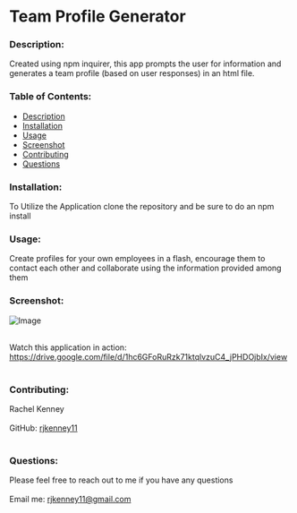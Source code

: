 # Team Profile Generator
  
### Description: 
Created using npm inquirer, this app prompts the user for information and generates a team profile (based on user responses) in an html file.

### Table of Contents:
  - [Description](#description)
  - [Installation](#installation)
  - [Usage](#usage)
  - [Screenshot](#screenshot)
  - [Contributing](#contributing)
  - [Questions](#questions)

### Installation:
To Utilize the Application clone the repository and be sure to do an npm install

### Usage:
Create profiles for your own employees in a flash, encourage them to contact each other and collaborate  using the information provided among them

### Screenshot:
![Image](https://user-images.githubusercontent.com/74163812/111855190-bd5aa280-88f9-11eb-91f0-c5771297f29c.png)
<br />
<br />

Watch this application in action: https://drive.google.com/file/d/1hc6GFoRuRzk71ktqlvzuC4_jPHDOjbIx/view
<br /><br />
### Contributing:
Rachel Kenney<br />
<br />
GitHub: [rjkenney11](http://github.com/rjkenney11)<br /><br />

### Questions:
Please feel free to reach out to me if you have any questions<br />
<br />
Email me: rjkenney11@gmail.com<br />
<br />

